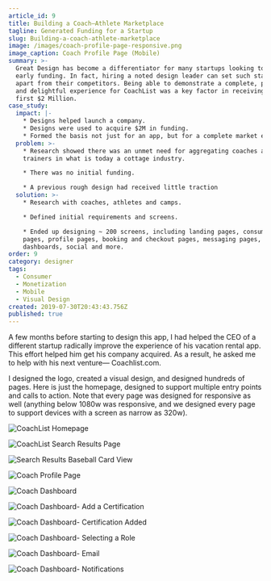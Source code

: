 ```yaml
---
article_id: 9
title: Building a Coach–Athlete Marketplace
tagline: Generated Funding for a Startup
slug: Building-a-coach-athlete-marketplace
image: /images/coach-profile-page-responsive.png
image_caption: Coach Profile Page (Mobile)
summary: >-
  Great Design has become a differentiator for many startups looking to receive
  early funding. In fact, hiring a noted design leader can set such startups
  apart from their competitors. Being able to demonstrate a complete, powerful
  and delightful experience for CoachList was a key factor in receiving their
  first $2 Million.
case_study:
  impact: |-
    * Designs helped launch a company.
    * Designs were used to acquire $2M in funding.
    * Formed the basis not just for an app, but for a complete market ecosystem.
  problem: >-
    * Research showed there was an unmet need for aggregating coaches and
    trainers in what is today a cottage industry.

    * There was no initial funding.

    * A previous rough design had received little traction
  solution: >-
    * Research with coaches, athletes and camps.

    * Defined initial requirements and screens.

    * Ended up designing ~ 200 screens, including landing pages, consumer review
    pages, profile pages, booking and checkout pages, messaging pages,
    dashboards, social and more.
order: 9
category: designer
tags:
  - Consumer
  - Monetization
  - Mobile
  - Visual Design
created: 2019-07-30T20:43:43.756Z
published: true
---
```

A few months before starting to design this app, I had helped the CEO of a different startup radically improve the experience of his vacation rental app. This effort helped him get his company acquired. As a result, he asked me to help with his next venture— Coachlist.com.

I designed the logo, created a visual design, and designed hundreds of pages. Here is just the  homepage, designed to support multiple entry points and calls to action. Note that every page was designed for responsive as well (anything below 1080w was responsive, and we designed every page to support devices with a screen as narrow as 320w).

![CoachList Homepage](/images/01-coachlist-landing-page-20150731.png "CoachList Homepage")

![CoachList Search Results Page](/images/coach-results-page.png "CoachList Search Results Page")

![Search Results Baseball Card View](/images/coach-results-bb-card.png "Search Results Page, Baseball Card Format")

![Coach Profile Page](/images/coach-profile-page.png "Individual Coach Page- Reviews Category")

![Coach Dashboard](/images/coach-dashboard.png "Coach Dashboard")

![Coach Dashboard- Add a Certification](/images/coach-db-add-certification.png "Coach Dashboard- Add a Certification")

![Coach Dashboard- Certification Added](/images/coach-db-certification-added.png "Coach Dashboard- Certification Added")

![Coach Dashboard- Selecting a Role](/images/coach-db-select-role.png "Coach Dashboard- Selecting a Role")

![Coach Dashboard- Email](/images/coach-db-email.png "Coach Dashboard- Email")

![Coach Dashboard- Notifications](/images/coach-db-notifications.png "Coach Dashboard- Notifications")
